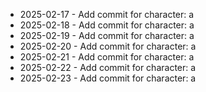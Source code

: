- 2025-02-17 - Add commit for character: a
- 2025-02-18 - Add commit for character: a
- 2025-02-19 - Add commit for character: a
- 2025-02-20 - Add commit for character: a
- 2025-02-21 - Add commit for character: a
- 2025-02-22 - Add commit for character: a
- 2025-02-23 - Add commit for character: a
